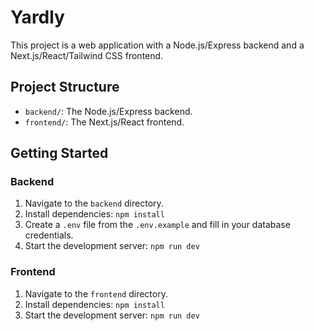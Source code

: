 # Yardly

This project is a web application with a Node.js/Express backend and a Next.js/React/Tailwind CSS frontend.

## Project Structure

- `backend/`: The Node.js/Express backend.
- `frontend/`: The Next.js/React frontend.

## Getting Started

### Backend

1.  Navigate to the `backend` directory.
2.  Install dependencies: `npm install`
3.  Create a `.env` file from the `.env.example` and fill in your database credentials.
4.  Start the development server: `npm run dev`

### Frontend

1.  Navigate to the `frontend` directory.
2.  Install dependencies: `npm install`
3.  Start the development server: `npm run dev`
